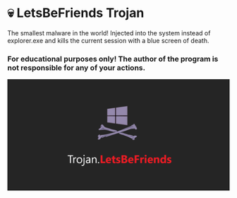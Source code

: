 # 💀 LetsBeFriends Trojan
The smallest malware in the world! Injected into the system instead of explorer.exe and kills the current session with a blue screen of death.

### For educational purposes only! The author of the program is not responsible for any of your actions.

![](preview.png)

